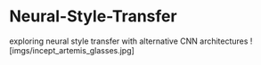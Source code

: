# Neural-Style-Transfer
exploring neural style transfer with alternative CNN architectures
![imgs/incept_artemis_glasses.jpg]
